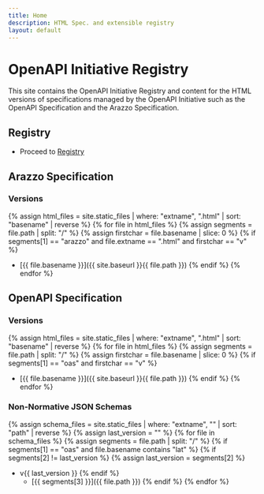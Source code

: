 ```yaml
---
title: Home
description: HTML Spec. and extensible registry
layout: default
---
```


# OpenAPI Initiative Registry

This site contains the OpenAPI Initiative Registry and content for the HTML versions of specifications managed by the OpenAPI Initiative such as the OpenAPI Specification and the Arazzo Specification.

## Registry

* Proceed to [Registry](./registry/index.html)

## Arazzo Specification

### Versions

{% assign html_files = site.static_files | where: "extname", ".html" | sort: "basename" | reverse %}
{% for file in html_files %}
{% assign segments = file.path | split: "/" %}
{% assign firstchar = file.basename | slice: 0 %}
{% if segments[1] == "arazzo" and file.extname == ".html" and firstchar == "v" %}
* [{{ file.basename }}]({{ site.baseurl }}{{ file.path }})
{% endif %}
{% endfor %}

## OpenAPI Specification

### Versions

{% assign html_files = site.static_files | where: "extname", ".html" | sort: "basename" | reverse %}
{% for file in html_files %}
{% assign segments = file.path | split: "/" %}
{% assign firstchar = file.basename | slice: 0 %}
{% if segments[1] == "oas" and firstchar == "v" %}
* [{{ file.basename }}]({{ site.baseurl }}{{ file.path }})
{% endif %}
{% endfor %}

### Non-Normative JSON Schemas

{% assign schema_files = site.static_files | where: "extname", "" | sort: "path" | reverse %}
{% assign last_version = "" %}
{% for file in schema_files %}
{% assign segments = file.path | split: "/" %}
{% if segments[1] == "oas" and file.basename contains "lat" %}
{% if segments[2] != last_version %}
{% assign last_version = segments[2] %}
* v{{ last_version }}
{% endif %}
  * [{{ segments[3] }}]({{ file.path }})
{% endif %}
{% endfor %}
